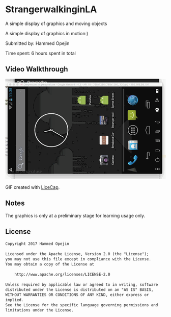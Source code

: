 # StrangerwalkinginLA
A simple display of graphics and moving objects

A simple display of graphics in motion:)

Submitted by: Hammed Opejin

Time spent: 6 hours spent in total


## Video Walkthrough 

<img src='https://github.com/hammedopejin/StrangerwalkinginLA/blob/master/Stranger%20walks%20in%20the%20street%20of%20LA.gif' title='Video Walkthrough' width='' alt='Video Walkthrough' />


GIF created with [LiceCap](http://www.cockos.com/licecap/).

## Notes

The graphics is only at a preliminary stage for learning usage only.

## License

    Copyright 2017 Hammed Opejin

    Licensed under the Apache License, Version 2.0 (the "License");
    you may not use this file except in compliance with the License.
    You may obtain a copy of the License at

        http://www.apache.org/licenses/LICENSE-2.0

    Unless required by applicable law or agreed to in writing, software
    distributed under the License is distributed on an "AS IS" BASIS,
    WITHOUT WARRANTIES OR CONDITIONS OF ANY KIND, either express or implied.
    See the License for the specific language governing permissions and
    limitations under the License.


